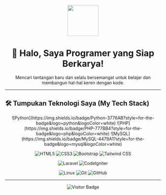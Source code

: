 <div align="center">
  <img src="https://media.giphy.com/media/v1.Y2lkPTc5MGI3NjExM2Q5NTY3bndsd2Q1YWJrcG1tb2hucXh2cG93YXh1bmlqcmFvbWh6ZSZlcD12MV9pbnRlcm5hbF9naWZfYWN0aW9uJmN0PWc/Q81N4s0Vp4v3N5xV4M/giphy.gif" width="100"/>
  <h1>👋 Halo, Saya Programer yang Siap Berkarya!</h1>
  <p>Mencari tantangan baru dan selalu bersemangat untuk belajar dan membangun hal-hal keren dengan kode.</p>
</div>

---

## 🛠️ Tumpukan Teknologi Saya (My Tech Stack)

<div align="center">
  ![Python](https://img.shields.io/badge/Python-3776AB?style=for-the-badge&logo=python&logoColor=white)
  ![PHP](https://img.shields.io/badge/PHP-777BB4?style=for-the-badge&logo=php&logoColor=white)
  ![MySQL](https://img.shields.io/badge/MySQL-4479A1?style=for-the-badge&logo=mysql&logoColor=white)

  ![HTML5](https://img.shields.io/badge/HTML5-E34F26?style=for-the-badge&logo=html5&logoColor=white)
  ![CSS3](https://img.shields.io/badge/CSS3-1572B6?style=for-the-badge&logo=css3&logoColor=white)
  ![Bootstrap](https://img.shields.io/badge/Bootstrap-7952B3?style=for-the-badge&logo=bootstrap&logoColor=white)
  ![Tailwind CSS](https://img.shields.io/badge/Tailwind_CSS-38B2AC?style=for-the-badge&logo=tailwind-css&logoColor=white)

  ![Laravel](https://img.shields.io/badge/Laravel-FF2D20?style=for-the-badge&logo=laravel&logoColor=white)
  ![CodeIgniter](https://img.shields.io/badge/Codeigniter-EF4223?style=for-the-badge&logo=codeigniter&logoColor=white)

  ![Linux](https://img.shields.io/badge/Linux-FCC624?style=for-the-badge&logo=linux&logoColor=black)
  ![Git](https://img.shields.io/badge/Git-F05032?style=for-the-badge&logo=git&logoColor=white)
  ![GitHub](https://img.shields.io/badge/GitHub-100000?style=for-the-badge&logo=github&logoColor=white)

</div>

---

<p align="center">
  <img src="https://visitor-badge.laobi.icu/badge?page_id=rizko77" alt="Visitor Badge" />
</p>
